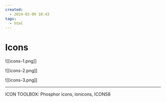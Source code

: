 ```yaml
---
created:
  - 2024-03-09 10:43
tags:
  - html
---
```

# Icons

![[icons-1.png]]

![[icons-2.png]]

![[icons-3.png]]


---

ICON TOOLBOX: Phosphor icons, ionicons, ICONS8
